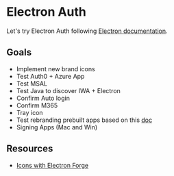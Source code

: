 # Electron Auth

Let's try Electron Auth following [Electron documentation](https://www.electronjs.org/docs/latest/).

## Goals

- Implement new brand icons
- Test Auth0 + Azure App
- Test MSAL
- Test Java to discover IWA + Electron
- Confirm Auto login
- Confirm M365
- Tray icon
- Test rebranding prebuilt apps based on this [doc](https://www.electronjs.org/docs/latest/tutorial/application-distribution)
- Signing Apps (Mac and Win)

## Resources

- [Icons with Electron Forge](https://www.electronforge.io/guides/create-and-add-icons#windows-and-macos)
